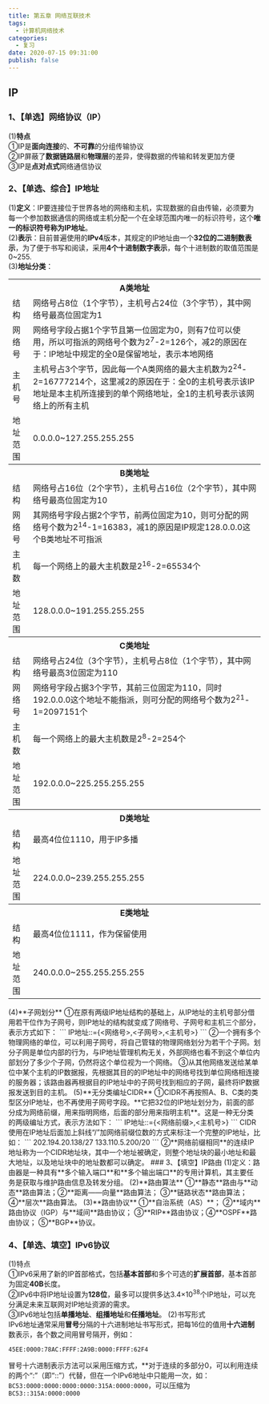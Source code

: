 ```yaml
---
title: 第五章 网络互联技术
tags:
  - 计算机网络技术
categories:
  - 复习
date: 2020-07-15 09:31:00
publish: false
---
```

## IP  
### 1、【单选】网络协议（IP）
(1)**特点**  
①IP是**面向连接**的、**不可靠**的分组传输协议  
②IP屏蔽了**数据链路层**和**物理层**的差异，使得数据的传输和转发更加方便  
③IP是**点对点式**网络通信协议  
### 2、【单选、综合】IP地址
(1)**定义**：IP要连接位于世界各地的网络和主机，实现数据的自由传输，必须要为每一个参加数据通信的网络或主机分配一个在全球范围内唯一的标识符号，这个**唯一的标识符号称为IP地址**。  
(2)**表示**：目前普遍使用的**IPv4**版本，其规定的IP地址由一个**32位的二进制数表示**，为了便于书写和阅读，采用**4个十进制数字表示**，每个十进制数的取值范围是0~255.  
(3)**地址分类**：  
<table>
	<tr>
		<th colspan="2">A类地址</th>
	</tr>
	<tr>
		<td>结构</td>
		<td>网络号占8位（1个字节），主机号占24位（3个字节），其中网络号最高位固定为1</td>
	</tr>
	<tr>
		<td>网络号</td>
		<td>网络号字段占据1个字节且第一位固定为0，则有7位可以使用，所以可指派的网络号个数为2<sup>7</sup>-2=126个，减2的原因在于：IP地址中规定的全0是保留地址，表示本地网络</td>
	</tr>
	<tr>
		<td>主机号</td>
		<td>主机号占3个字节，因此每一个A类网络的最大主机数为2<sup>24</sup>-2=16777214个，这里减2的原因在于：全0的主机号表示该IP地址是本主机所连接到的单个网络地址，全1的主机号表示该网络上的所有主机</td>
	</tr>
	<tr>
		<td>地址范围</td>
		<td>0.0.0.0~127.255.255.255</td>
	</tr>
	<tr>
		<th colspan="2">B类地址</th>
	</tr>
	<tr>
		<td>结构</td>
		<td>网络号占16位（2个字节），主机号占16位（2个字节），其中网络号最高位固定为10</td>
	</tr>
	<tr>
		<td>网络号</td>
		<td>其网络号字段占据2个字节，前两位固定为10，则可分配的网络号个数为2<sup>14</sup>-1=16383，减1的原因是IP规定128.0.0.0这个B类地址不可指派</td>
	</tr>
	<tr>
		<td>主机数</td>
		<td>每一个网络上的最大主机数是2<sup>16</sup>-2=65534个</td>
	</tr>
	<tr>
		<td>地址范围</td>
		<td>128.0.0.0~191.255.255.255</td>
	</tr>
	<tr>
		<th colspan="2">C类地址</th>
	</tr>
	<tr>
		<td>结构</td>
		<td>网络号占24位（3个字节），主机号占8位（1个字节），其中网络号最高3位固定为110</td>
	</tr>
	<tr>
		<td>网络号</td>
		<td>网络号字段占据3个字节，其前三位固定为110，同时192.0.0.0这个地址不能指派，则可分配的网络号个数为2<sup>21</sup>-1=2097151个</td>
	</tr>
	<tr>
		<td>主机数</td>
		<td>每一个网络上的最大主机数是2<sup>8</sup>-2=254个</td>
	</tr>
	<tr>
		<td>地址范围</td>
		<td>192.0.0.0~225.255.255.255</td>
	</tr>
	<tr>
		<th colspan="2">D类地址</th>
	</tr>
	<tr>
		<td>结构</td>
		<td>最高4位位1110，用于IP多播</td>
	<tr>
		<td>地址范围</td>
		<td>224.0.0.0~239.255.255.255</td>
	</tr>
	<tr>
		<th colspan="2">E类地址</th>
	</tr>
	<tr>
		<td>结构</td>
		<td>最高4位位1111，作为保留使用</td>
	<tr>
		<td>地址范围</td>
		<td>240.0.0.0~255.255.255.255</td>
	</tr>
</table>
(4)**子网划分**  
①在原有两级IP地址结构的基础上，从IP地址的主机号部分借用若干位作为子网号，则IP地址的结构就变成了网络号、子网号和主机三个部分，表示方式如下：  
```
IP地址::={<网络号>,<子网号>,<主机号>}
```  
②一个拥有多个物理网络的单位，可以利用子网号，将自己管辖的物理网络划分为若干个子网。划分子网是单位内部的行为，与IP地址管理机构无关，外部网络也看不到这个单位内部划分了多少个子网，仍然将这个单位视为一个网络。  
③从其他网络发送给某单位中某个主机的IP数据报，先根据其目的的IP地址中的网络号找到单位网络相连接的服务器；该路由器再根据目的IP地址中的子网号找到相应的子网，最终将IP数据报发送到目的主机。  
(5)**无分类编址CIDR**  
①CIDR不再按照A、B、C类的类型区分IP地址，也不再使用子网号字段。**它把32位的IP地址划分为，前面的部分成为网络前缀，用来指明网络，后面的部分用来指明主机**。这是一种无分类的两级编址方式，表示方法如下：
```
IP地址::={<网络前缀>,<主机号>}
```  
CIDR使用在IP地址后面加上斜线“/”加网络前缀位数的方式来标注一个完整的IP地址，比如：
```
202.194.20.138/27
133.110.5.200/20
```  
②**网络前缀相同**的连续IP地址称为一个CIDR地址块，其中一个地址被确定，则整个地址块的最小地址和最大地址，以及地址块中的地址数都可以确定。
### 3、【填空】IP路由
(1)定义：路由器是一种具有**多个输入端口**和**多个输出端口**的专用计算机，其主要任务是获取与维护路由信息及转发分组。  
(2)**路由算法**  
①**静态**路由与**动态**路由算法；②**距离——向量**路由算法；  
③**链路状态**路由算法；④**层次**路由算法。  
(3)**路由协议**  
①**自治系统（AS）**；  
②**域内**路由协议（IGP）与**域间**路由协议；  
③**RIP**路由协议；④**OSPF**路由协议；  
⑤**BGP**协议。  

### 4、【单选、填空】IPv6协议
(1)特点  
①IPv6采用了新的IP首部格式，包括**基本首部**和多个可选的**扩展首部**，基本首部为固定**40B**长度。  
②IPv6中将IP地址设置为**128位**，最多可以提供多达3.4×10<sup>38</sup>个IP地址，可以充分满足未来互联网对IP地址资源的需求。  
③IPv6地址包括**单播地址**、**组播地址**和**任播地址**。
(2)书写形式  
IPv6地址通常采用**冒号**分隔的十六进制地址书写形式，把每16位的值用**十六进制**数表示，各个数之间用冒号隔开，例如：
```
45EE:0000:78AC:FFFF:2A9B:0000:FFFF:62F4
```
冒号十六进制表示方法可以采用压缩方式，**对于连续的多部分0，可以利用连续的两个“:”（即“::”）代替，但在一个IPv6地址中只能用一次，如：`BC53:0000:0000:0000:0000:315A:0000:0000`，可以压缩为`BC53::315A:0000:0000`